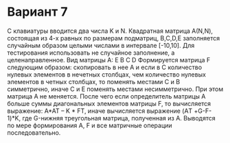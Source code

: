 # Вариант 7

С клавиатуры вводится два числа K и N. Квадратная матрица А(N,N), состоящая из 4-х равных по размерам подматриц, B,C,D,E заполняется случайным образом целыми числами в интервале [-10,10]. Для тестирования использовать не случайное заполнение, а целенаправленное. Вид матрицы А:  E  B
                                                                                                                                        C  D
Формируется матрица F следующим образом: скопировать в нее А и если в С количество нулевых элементов в нечетных столбцах, чем количество нулевых 
элементов в четных столбцах, то поменять местами С и В симметрично, иначе С и Е поменять местами несимметрично. При этом матрица А не меняется. 
После чего если определитель матрицы А больше суммы диагональных элементов матрицы F, то вычисляется выражение: A*AT – K * FТ, иначе вычисляется 
выражение (AТ +G-F-1)*K, где G-нижняя треугольная матрица, полученная из А. Выводятся по мере формирования А, F и все матричные операции 
последовательно.
